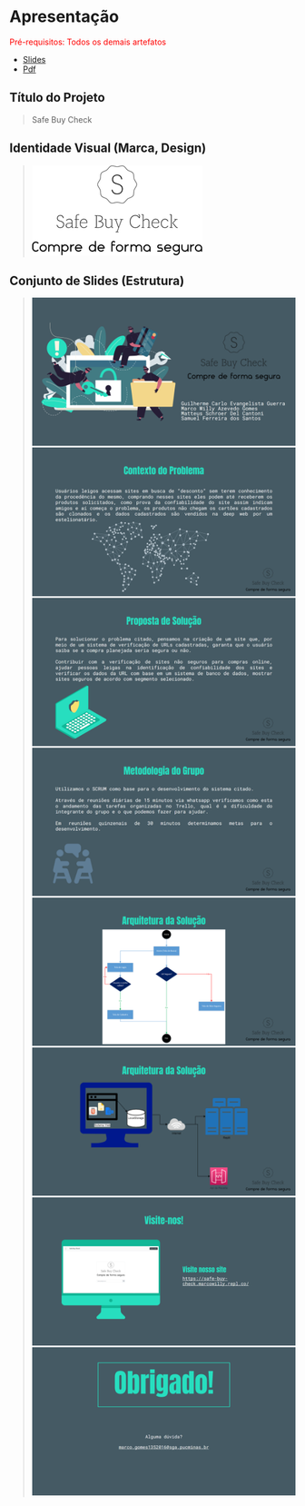 # Apresentação

<span style="color:red">Pré-requisitos: Todos os demais artefatos</span>


- [Slides](https://docs.google.com/presentation/d/1GBz03zcBJxUkZLbvT5xSHbWNQ_7dLdy9/edit?usp=sharing&ouid=103367368854054101597&rtpof=true&sd=true)
- [Pdf](https://drive.google.com/file/d/15nVR2K0-aRrO3irhAbmeKgVE5vkjCYhw/view?usp=sharing)


## Título do Projeto
> Safe Buy Check

## Identidade Visual (Marca, Design)
> !['logo'](images/logo-safe-buy.png)

## Conjunto de Slides (Estrutura)
> !['Slides'](../Artefatos/Apresentacao/1.png)
>  !['Slides'](../Artefatos/Apresentacao/2.png)
>  !['Slides'](../Artefatos/Apresentacao/3.png)
>  !['Slides'](../Artefatos/Apresentacao/4.png)
>  !['Slides'](../Artefatos/Apresentacao/5.png)
>  !['Slides'](../Artefatos/Apresentacao/6.png)
>  !['Slides'](../Artefatos/Apresentacao/7.png)
>  !['Slides'](../Artefatos/Apresentacao/8.png)
